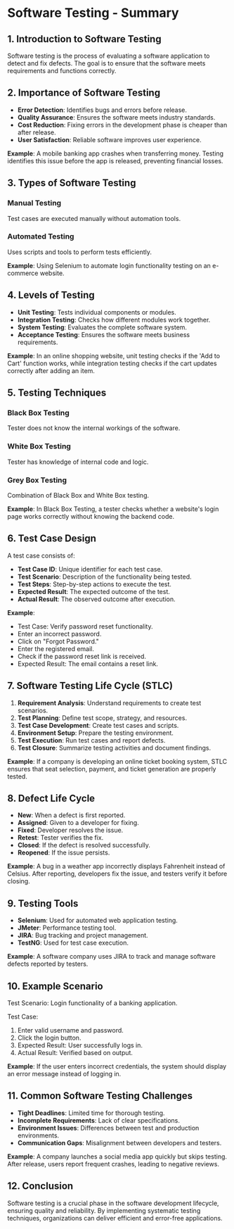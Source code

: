 # Software Testing - Summary

## 1. Introduction to Software Testing

Software testing is the process of evaluating a software application to detect and fix defects. The goal is to ensure that the software meets requirements and functions correctly.

## 2. Importance of Software Testing

- **Error Detection**: Identifies bugs and errors before release.
- **Quality Assurance**: Ensures the software meets industry standards.
- **Cost Reduction**: Fixing errors in the development phase is cheaper than after release.
- **User Satisfaction**: Reliable software improves user experience.

**Example**: A mobile banking app crashes when transferring money. Testing identifies this issue before the app is released, preventing financial losses.

## 3. Types of Software Testing

### Manual Testing
Test cases are executed manually without automation tools.

### Automated Testing
Uses scripts and tools to perform tests efficiently.

**Example**: Using Selenium to automate login functionality testing on an e-commerce website.

## 4. Levels of Testing

- **Unit Testing**: Tests individual components or modules.
- **Integration Testing**: Checks how different modules work together.
- **System Testing**: Evaluates the complete software system.
- **Acceptance Testing**: Ensures the software meets business requirements.

**Example**: In an online shopping website, unit testing checks if the 'Add to Cart' function works, while integration testing checks if the cart updates correctly after adding an item.

## 5. Testing Techniques

### Black Box Testing
Tester does not know the internal workings of the software.

### White Box Testing
Tester has knowledge of internal code and logic.

### Grey Box Testing
Combination of Black Box and White Box testing.

**Example**: In Black Box Testing, a tester checks whether a website's login page works correctly without knowing the backend code.

## 6. Test Case Design

A test case consists of:

- **Test Case ID**: Unique identifier for each test case.
- **Test Scenario**: Description of the functionality being tested.
- **Test Steps**: Step-by-step actions to execute the test.
- **Expected Result**: The expected outcome of the test.
- **Actual Result**: The observed outcome after execution.

**Example**:
- Test Case: Verify password reset functionality.
- Enter an incorrect password.
- Click on "Forgot Password."
- Enter the registered email.
- Check if the password reset link is received.
- Expected Result: The email contains a reset link.

## 7. Software Testing Life Cycle (STLC)

1. **Requirement Analysis**: Understand requirements to create test scenarios.
2. **Test Planning**: Define test scope, strategy, and resources.
3. **Test Case Development**: Create test cases and scripts.
4. **Environment Setup**: Prepare the testing environment.
5. **Test Execution**: Run test cases and report defects.
6. **Test Closure**: Summarize testing activities and document findings.

**Example**: If a company is developing an online ticket booking system, STLC ensures that seat selection, payment, and ticket generation are properly tested.

## 8. Defect Life Cycle

- **New**: When a defect is first reported.
- **Assigned**: Given to a developer for fixing.
- **Fixed**: Developer resolves the issue.
- **Retest**: Tester verifies the fix.
- **Closed**: If the defect is resolved successfully.
- **Reopened**: If the issue persists.

**Example**: A bug in a weather app incorrectly displays Fahrenheit instead of Celsius. After reporting, developers fix the issue, and testers verify it before closing.

## 9. Testing Tools

- **Selenium**: Used for automated web application testing.
- **JMeter**: Performance testing tool.
- **JIRA**: Bug tracking and project management.
- **TestNG**: Used for test case execution.

**Example**: A software company uses JIRA to track and manage software defects reported by testers.

## 10. Example Scenario

Test Scenario: Login functionality of a banking application.

Test Case:
1. Enter valid username and password.
2. Click the login button.
3. Expected Result: User successfully logs in.
4. Actual Result: Verified based on output.

**Example**: If the user enters incorrect credentials, the system should display an error message instead of logging in.

## 11. Common Software Testing Challenges

- **Tight Deadlines**: Limited time for thorough testing.
- **Incomplete Requirements**: Lack of clear specifications.
- **Environment Issues**: Differences between test and production environments.
- **Communication Gaps**: Misalignment between developers and testers.

**Example**: A company launches a social media app quickly but skips testing. After release, users report frequent crashes, leading to negative reviews.

## 12. Conclusion

Software testing is a crucial phase in the software development lifecycle, ensuring quality and reliability. By implementing systematic testing techniques, organizations can deliver efficient and error-free applications.